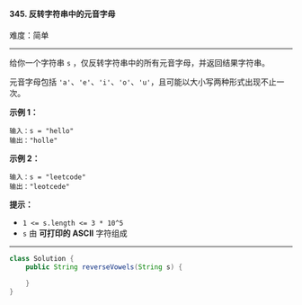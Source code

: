 #### 345. 反转字符串中的元音字母

难度：简单

---

给你一个字符串 `s` ，仅反转字符串中的所有元音字母，并返回结果字符串。

元音字母包括 `'a'`、`'e'`、`'i'`、`'o'`、`'u'`，且可能以大小写两种形式出现不止一次。

**示例 1：**

```
输入：s = "hello"
输出："holle"
```

**示例 2：**

```
输入：s = "leetcode"
输出："leotcede"
```

**提示：**

* `1 <= s.length <= 3 * 10^5`
* `s` 由  **可打印的 ASCII**  字符组成

---

```Java
class Solution {
    public String reverseVowels(String s) {

    }
}
```